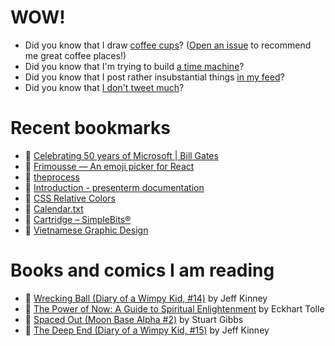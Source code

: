 # WOW!

- Did you know that I draw [coffee cups](https://papercups.mamuso.net/)? ([Open an issue](https://github.com/mamuso/papercups/issues) to recommend me great coffee places!)
- Did you know that I'm trying to build [a time machine](https://github.com/mamuso/fluxcapacitor)?
- Did you know that I post rather insubstantial things [in my feed](https://feed.mamuso.net/)?
- Did you know that [I don't tweet much](https://twitter.com/mamuso)?

# Recent bookmarks

- 👀 [Celebrating 50 years of Microsoft | Bill Gates](https://www.gatesnotes.com/meet-bill/source-code/reader/microsoft-original-source-code)
- 👀 [Frimousse — An emoji picker for React](https://frimousse.liveblocks.io/)
- 👀 [theprocess](https://www.carlhauser.com/)
- 👀 [Introduction - presenterm documentation](https://mfontanini.github.io/presenterm/)
- 👀 [CSS Relative Colors](https://ishadeed.com/article/css-relative-colors/)
- 👀 [Calendar.txt](https://terokarvinen.com/2021/calendar-txt/)
- 👀 [Cartridge – SimpleBits®](https://simplebits.shop/products/cartridge)
- 👀 [Vietnamese Graphic Design](https://vietgd.com/)


# Books and comics I am reading

- 📘 [Wrecking Ball (Diary of a Wimpy Kid, #14)](https://www.goodreads.com/book/show/44091234) by Jeff Kinney
- 📘 [The Power of Now: A Guide to Spiritual Enlightenment](https://www.goodreads.com/book/show/6512869) by Eckhart Tolle
- 📘 [Spaced Out (Moon Base Alpha #2)](https://www.goodreads.com/book/show/26022750) by Stuart Gibbs
- 📘 [The Deep End (Diary of a Wimpy Kid, #15)](https://www.goodreads.com/book/show/51468119) by Jeff Kinney

